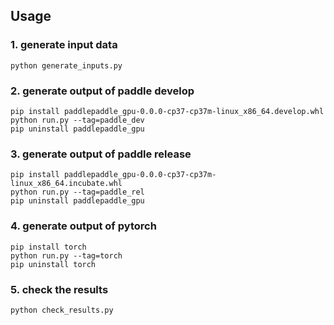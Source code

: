 ## Usage

### 1. generate input data

```
python generate_inputs.py
```

### 2. generate output of paddle develop

```
pip install paddlepaddle_gpu-0.0.0-cp37-cp37m-linux_x86_64.develop.whl
python run.py --tag=paddle_dev
pip uninstall paddlepaddle_gpu
```

### 3. generate output of paddle release

```
pip install paddlepaddle_gpu-0.0.0-cp37-cp37m-linux_x86_64.incubate.whl
python run.py --tag=paddle_rel
pip uninstall paddlepaddle_gpu
```

### 4. generate output of pytorch

```
pip install torch
python run.py --tag=torch
pip uninstall torch
```

### 5. check the results

```
python check_results.py
```
